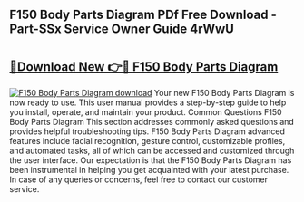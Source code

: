 ## F150 Body Parts Diagram PDf Free Download - Part-SSx Service Owner Guide 4rWwU

# <h2><a href="http://dfs3bs.blite.top/?on=F150+Body+Parts+Diagram">🔗Download New 👉🔴 F150 Body Parts Diagram</a></h2>

[![F150 Body Parts Diagram download](https://i.imgur.com/lujVjoI.png)](http://dfs3bs.blite.top/?on=F150+Body+Parts+Diagram)
Your new F150 Body Parts Diagram is now ready to use. This user manual provides a step-by-step guide to help you install, operate, and maintain your product. Common Questions F150 Body Parts Diagram This section addresses commonly asked questions and provides helpful troubleshooting tips. F150 Body Parts Diagram advanced features include facial recognition, gesture control, customizable profiles, and automated tasks, all of which can be accessed and customized through the user interface. Our expectation is that the F150 Body Parts Diagram has been instrumental in helping you get acquainted with your latest purchase. In case of any queries or concerns, feel free to contact our customer service.

